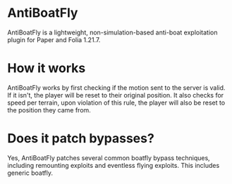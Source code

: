 # AntiBoatFly

AntiBoatFly is a lightweight, non-simulation-based anti-boat exploitation plugin for Paper and Folia 1.21.7.

# How it works

AntiBoatFly works by first checking if the motion sent to the server is valid. If it isn't, the player will be reset to their original position. It also checks for speed per terrain, upon violation of this rule, the player will also be reset to the position they came from.

# Does it patch bypasses?

Yes, AntiBoatFly patches several common boatfly bypass techniques, including remounting exploits and eventless flying exploits. This includes generic boatfly.
